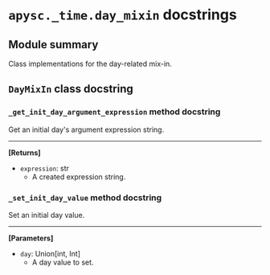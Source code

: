 # `apysc._time.day_mixin` docstrings

## Module summary

Class implementations for the day-related mix-in.

## `DayMixIn` class docstring

### `_get_init_day_argument_expression` method docstring

Get an initial day's argument expression string.<hr>

**[Returns]**

- `expression`: str
  - A created expression string.

### `_set_init_day_value` method docstring

Set an initial day value.<hr>

**[Parameters]**

- `day`: Union[int, Int]
  - A day value to set.